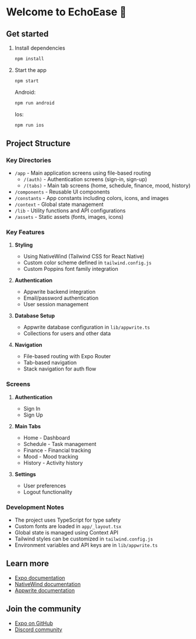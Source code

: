 # Welcome to EchoEase 👋

## Get started

1. Install dependencies

   ```bash
   npm install
   ```

2. Start the app

   ```bash
   npm start
   ```

   Android:

   ```bash
   npm run android
   ```

   Ios:

   ```bash
   npm run ios
   ```

## Project Structure

### Key Directories

- `/app` - Main application screens using file-based routing
  - `/(auth)` - Authentication screens (sign-in, sign-up)
  - `/(tabs)` - Main tab screens (home, schedule, finance, mood, history)
- `/components` - Reusable UI components
- `/constants` - App constants including colors, icons, and images
- `/context` - Global state management
- `/lib` - Utility functions and API configurations
- `/assets` - Static assets (fonts, images, icons)

### Key Features

1. **Styling**

   - Using NativeWind (Tailwind CSS for React Native)
   - Custom color scheme defined in `tailwind.config.js`
   - Custom Poppins font family integration
2. **Authentication**

   - Appwrite backend integration
   - Email/password authentication
   - User session management
3. **Database Setup**

   - Appwrite database configuration in `lib/appwrite.ts`
   - Collections for users and other data
4. **Navigation**

   - File-based routing with Expo Router
   - Tab-based navigation
   - Stack navigation for auth flow

### Screens

1. **Authentication**

   - Sign In
   - Sign Up
2. **Main Tabs**

   - Home - Dashboard
   - Schedule - Task management
   - Finance - Financial tracking
   - Mood - Mood tracking
   - History - Activity history
3. **Settings**

   - User preferences
   - Logout functionality

### Development Notes

- The project uses TypeScript for type safety
- Custom fonts are loaded in `app/_layout.tsx`
- Global state is managed using Context API
- Tailwind styles can be customized in `tailwind.config.js`
- Environment variables and API keys are in `lib/appwrite.ts`

## Learn more

- [Expo documentation](https://docs.expo.dev/)
- [NativeWind documentation](https://www.nativewind.dev/)
- [Appwrite documentation](https://appwrite.io/docs)

## Join the community

- [Expo on GitHub](https://github.com/expo/expo)
- [Discord community](https://chat.expo.dev)
